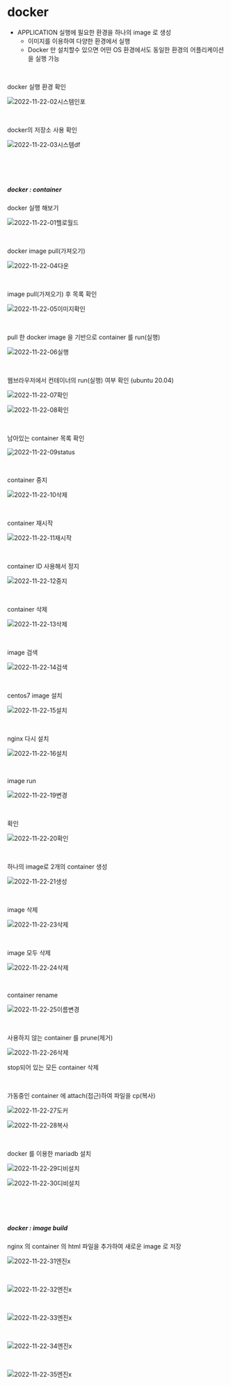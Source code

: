 # docker

- APPLICATION 실행에 필요한 환경을 하나의 image 로 생성
  - 이미지를 이용하여 다양한 환경에서 실행
  - Docker 만 설치할수 있으면 어떤 OS 환경에서도 동일한 환경의 어플리케이션을 실행 가능

<br>

docker 실행 환경 확인

![2022-11-22-02시스템인포](../images/2022-11-22-docker/2022-11-22-02시스템인포.jpg)

<br>

docker의 저장소 사용 확인

![2022-11-22-03시스템df](../images/2022-11-22-docker/2022-11-22-03시스템df.jpg)

<br>

<br>

<br>

##### docker : container

docker 실행 해보기

![2022-11-22-01헬로월드](../images/2022-11-22-docker/2022-11-22-01헬로월드.jpg)

<br>

docker  image pull(가져오기)

![2022-11-22-04다운](../images/2022-11-22-docker/2022-11-22-04다운.jpg)

<br>

image pull(가져오기) 후 목록 확인

![2022-11-22-05이미지확인](../images/2022-11-22-docker/2022-11-22-05이미지확인.jpg)

<br>

pull 한 docker image 을 기반으로 container 를 run(실행)

![2022-11-22-06실행](../images/2022-11-22-docker/2022-11-22-06실행.jpg)

<br>

웹브라우저에서 컨테이너의 run(실행) 여부 확인 (ubuntu 20.04)

![2022-11-22-07확인](../images/2022-11-22-docker/2022-11-22-07확인.jpg)

![2022-11-22-08확인](../images/2022-11-22-docker/2022-11-22-08확인.jpg)

<br>

남아있는 container 목록 확인

![2022-11-22-09status](../images/2022-11-22-docker/2022-11-22-09status.jpg)

<br>

container 중지

![2022-11-22-10삭제](../images/2022-11-22-docker/2022-11-22-10삭제.jpg)

<br>

container 재시작

![2022-11-22-11재시작](../images/2022-11-22-docker/2022-11-22-11재시작.jpg)

<br>

container ID 사용해서 정지

![2022-11-22-12중지](../images/2022-11-22-docker/2022-11-22-12중지.jpg)

<br>

container 삭제

![2022-11-22-13삭제](../images/2022-11-22-docker/2022-11-22-13삭제.jpg)

<br>

image 검색

![2022-11-22-14검색](../images/2022-11-22-docker/2022-11-22-14검색.jpg)

<br>

centos7 image 설치

![2022-11-22-15설치](../images/2022-11-22-docker/2022-11-22-15설치.jpg)

<br>

nginx 다시 설치

![2022-11-22-16설치](../images/2022-11-22-docker/2022-11-22-16설치.jpg)

<br>

image run

![2022-11-22-19변경](../images/2022-11-22-docker/2022-11-22-19변경.jpg)

<br>

확인

![2022-11-22-20확인](../images/2022-11-22-docker/2022-11-22-20확인.jpg)

<br>

하나의 image로 2개의 container 생성

![2022-11-22-21생성](../images/2022-11-22-docker/2022-11-22-21생성.jpg)

<br>

image 삭제

![2022-11-22-23삭제](../images/2022-11-22-docker/2022-11-22-23삭제.jpg)

<br>

image 모두 삭제

![2022-11-22-24삭제](../images/2022-11-22-docker/2022-11-22-24삭제.jpg)

<br>

container rename

![2022-11-22-25이름변경](../images/2022-11-22-docker/2022-11-22-25이름변경.jpg)

<br>

사용하지 않는 container 를 prune(제거)

![2022-11-22-26삭제](../images/2022-11-22-docker/2022-11-22-26삭제.jpg)

stop되어 있는 모든 container 삭제

<br>

가동중인 container 에 attach(접근)하여 파일을 cp(복사)

![2022-11-22-27도커](../images/2022-11-22-docker/2022-11-22-27도커.jpg)

![2022-11-22-28복사](../images/2022-11-22-docker/2022-11-22-28복사.jpg)

<br>

 docker 를 이용한 mariadb 설치

![2022-11-22-29디비설치](../images/2022-11-22-docker/2022-11-22-29디비설치.jpg)

![2022-11-22-30디비설치](../images/2022-11-22-docker/2022-11-22-30디비설치.jpg)

<br>

<br>

<br>

##### docker : image build

 nginx 의 container 의 html 파일을 추가하여 새로운 image 로 저장 

![2022-11-22-31엔진x](../images/2022-11-22-docker/2022-11-22-31엔진x.jpg)

<br>

![2022-11-22-32엔진x](../images/2022-11-22-docker/2022-11-22-32엔진x.jpg)

<br>

![2022-11-22-33엔진x](../images/2022-11-22-docker/2022-11-22-33엔진x.jpg)

<br>

![2022-11-22-34엔진x](../images/2022-11-22-docker/2022-11-22-34엔진x.jpg)

<br>

![2022-11-22-35엔진x](../images/2022-11-22-docker/2022-11-22-35엔진x.jpg)

<br>

